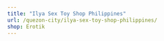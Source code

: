 ```yaml
---
title: "Ilya Sex Toy Shop Philippines"
url: /quezon-city/ilya-sex-toy-shop-philippines/
shop: Erotik
---
```

